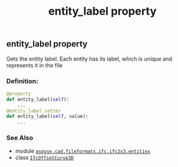 ﻿---
title: entity_label property
second_title: Aspose.CAD for Python via .NET API References
description: 
type: docs
weight: 60
url: /python-net/aspose.cad.fileformats.ifc.ifc2x3.entities/ifcoffsetcurve3d/entity_label/
is_root: false
---

## entity_label property


Gets the entity label.
Each entity has its label, which is unique and represents it in the file
### Definition:
```python
@property
def entity_label(self):
    ...
@entity_label.setter
def entity_label(self, value):
    ...
```

### See Also
* module [`aspose.cad.fileformats.ifc.ifc2x3.entities`](../../)
* class [`IfcOffsetCurve3D`](/cad/python-net/aspose.cad.fileformats.ifc.ifc2x3.entities/ifcoffsetcurve3d)

